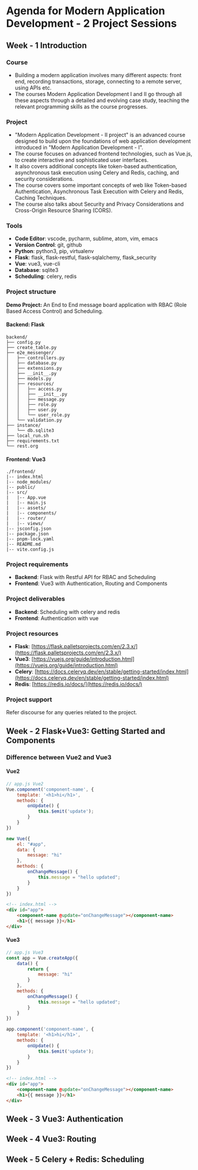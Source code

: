 # Agenda for Modern Application Development - 2 Project Sessions

## Week - 1 Introduction

### Course

- Building a modern application involves many different aspects: front end, recording transactions, storage, connecting to a remote server, using APIs etc.
- The courses Modern Application Development I and II go through all these aspects through a detailed and evolving case study, teaching the relevant programming skills as the course progresses.

### Project

- "Modern Application Development - II project" is an advanced course designed to build upon the foundations of web application development introduced in "Modern Application Development - I".
- The course focuses on advanced frontend technologies, such as Vue.js, to create interactive and sophisticated user interfaces.
- It also covers additional concepts like token-based authentication, asynchronous task execution using Celery and Redis, caching, and security considerations.
- The course covers some important concepts of web like Token-based Authentication, Asynchronous Task Execution with Celery and Redis, Caching Techniques.
- The course also talks about Security and Privacy Considerations and Cross-Origin Resource Sharing (CORS).

### Tools

- **Code Editor**: vscode, pycharm, sublime, atom, vim, emacs
- **Version Control**: git, github
- **Python**: python3, pip, virtualenv
- **Flask**: flask, flask-restful, flask-sqlalchemy, flask_security
- **Vue**: vue3, vue-cli
- **Database**: sqlite3
- **Scheduling**: celery, redis

### Project structure

**Demo Project:** An End to End message board application with RBAC (Role Based Access Control) and Scheduling.

#### Backend: Flask

```
backend/
├── config.py
├── create_table.py
├── e2e_messenger/
│   ├── controllers.py
│   ├── database.py
│   ├── extensions.py
│   ├── __init__.py
│   ├── models.py
│   ├── resources/
│   │   ├── access.py
│   │   ├── __init__.py
│   │   ├── message.py
│   │   ├── role.py
│   │   ├── user.py
│   │   └── user_role.py
│   └── validation.py
├── instance/
│   └── db.sqlite3
├── local_run.sh
├── requirements.txt
└── rest.org
```

#### Frontend: Vue3

```
./frontend/
|-- index.html
|-- node_modules/
|-- public/
|-- src/
|   |-- App.vue
|   |-- main.js
|   |-- assets/
|   |-- components/
|   |-- router/
|   |-- views/
|-- jsconfig.json
|-- package.json
|-- pnpm-lock.yaml
|-- README.md
|-- vite.config.js
```

### Project requirements

- **Backend**: Flask with Restful API for RBAC and Scheduling
- **Frontend**: Vue3 with Authentication, Routing and Components

### Project deliverables

- **Backend**: Scheduling with celery and redis
- **Frontend**: Authentication with vue

### Project resources

- **Flask**: [https://flask.palletsprojects.com/en/2.3.x/](https://flask.palletsprojects.com/en/2.3.x/)
- **Vue3**: [https://vuejs.org/guide/introduction.html](https://vuejs.org/guide/introduction.html)
- **Celery**: [https://docs.celeryq.dev/en/stable/getting-started/index.html](https://docs.celeryq.dev/en/stable/getting-started/index.html)
- **Redis**: [https://redis.io/docs/](https://redis.io/docs/)

### Project support

Refer discourse for any queries related to the project.

## Week - 2 Flask+Vue3: Getting Started and Components

### Difference between Vue2 and Vue3

#### Vue2
``` javascript
// app.js Vue2
Vue.component('component-name', {
    template: '<h1>hi</h1>',
    methods: {
        onUpdate() {
            this.$emit('update');
        }
    }
})

new Vue({
    el: "#app",
    data: {
        message: "hi"
    },
    methods: {
        onChangeMessage() {
            this.message = "hello updated";
        }
    }
})

```

``` html
<!-- index.html -->
<div id="app">
    <component-name @update="onChangeMessage"></component-name>
    <h1>{{ message }}</h1>
</div>

```

#### Vue3

```javascript
// app.js Vue3
const app = Vue.createApp({
    data() {
        return {
            message: "hi"
        }
    },
    methods: {
        onChangeMessage() {
            this.message = "hello updated";
        }
    }
})

app.component('component-name', {
    template: '<h1>hi</h1>',
    methods: {
        onUpdate() {
            this.$emit('update');
        }
    }
})

```

```html
<!-- index.html -->
<div id="app">
    <component-name @update="onChangeMessage"></component-name>
    <h1>{{ message }}</h1>
</div>
```


## Week - 3 Vue3: Authentication

## Week - 4 Vue3: Routing

## Week - 5 Celery + Redis: Scheduling
